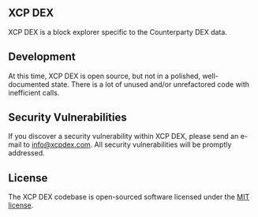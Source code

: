 
## XCP DEX

XCP DEX is a block explorer specific to the Counterparty DEX data.

## Development

At this time, XCP DEX is open source, but not in a polished, well-documented state. There is a lot of unused and/or unrefactored code with inefficient calls.

## Security Vulnerabilities

If you discover a security vulnerability within XCP DEX, please send an e-mail to info@xcpdex.com. All security vulnerabilities will be promptly addressed.

## License

The XCP DEX codebase is open-sourced software licensed under the [MIT license](http://opensource.org/licenses/MIT).
